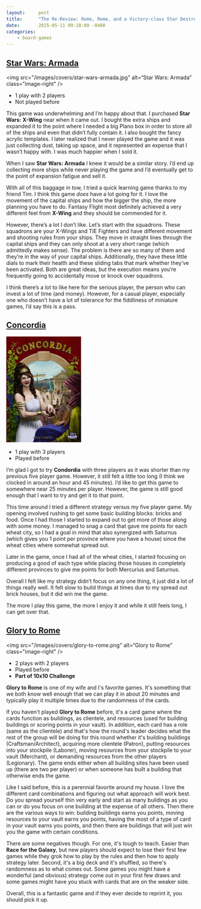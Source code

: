 ```yaml
---
layout:     post
title:      "The Re-Review: Rome, Rome, and a Victory-class Star Destroyer"
date:       2015-05-11 09:28:00 -0400
categories:
    - board-games
---
```

## [Star Wars: Armada](https://boardgamegeek.com/boardgame/163745/star-wars-armada)

<img src="/images/covers/star-wars-armada.jpg" alt=“Star Wars: Armada” class="image-right" />

- 1 play with 2 players
- Not played before

This game was underwhelming and I’m happy about that. I purchased **Star Wars: X-Wing** near when it came out. I bought the extra ships and expanded it to the point where I needed a big Plano box in order to store all of the ships and even that didn’t fully contain it. I also bought the fancy acrylic templates. I later realized that I never played the game and it was just collecting dust, taking up space, and it represented an expense that I wasn’t happy with. I was much happier when I sold it.

When I saw **Star Wars: Armada** I knew it would be a similar story. I’d end up collecting more ships while never playing the game and I’d eventually get to the point of expansion fatigue and sell it.

With all of this baggage in tow, I tried a quick learning game thanks to my friend Tim. I think this game *does* have a lot going for it. I love the movement of the capital ships and how the bigger the ship, the more planning you have to do. Fantasy Flight most definitely achieved a very different feel from **X-Wing** and they should be commended for it.

However, there’s a lot I don’t like. Let’s start with the squadrons. These squadrons are your X-Wings and TIE Fighters and have different movement and shooting rules from your ships. They  move in straight lines through the capital ships and they can only shoot at a very short range (which admittedly makes sense).  The problem is there are so many of them and they’re in the way of your capital ships. Additionally, they have these little dials to mark their health and these sliding tabs that mark whether they’ve been activated. Both are great ideas, but the execution means you’re frequently going to accidentally move or knock over squadrons.

I think there’s a lot to like here for the serious player, the person who can invest a lot of time (and money). However, for a casual player, especially one who doesn’t have a lot of tolerance for the fiddliness of miniature games, I’d say this is a pass.

## [Concordia](https://boardgamegeek.com/boardgame/124361/concordia)

<img src="/images/covers/concordia.jpg" alt=“Concordia” class="image-right" />

- 1 play with 3 players
- Played before

I’m glad I got to try **Condordia** with three players as it was shorter than my previous five player game. However, it still felt a little too long (I think we clocked in around an hour and 45 minutes). I’d like to get this game to somewhere near 25 minutes per player. However, the game is still good enough that I want to try and get it to that point.

This time around I tried a different strategy versus my five player game. My opening involved rushing to get some basic building blocks: bricks and food. Once I had those I started to expand out to get more of those along with some money. I managed to snag a card that gave me points for each wheat city, so I had a goal in mind that also synergized with Saturnus (which gives you 1 point per province where you have a house) since the wheat cities where somewhat spread out.

Later in the game, once I had all of the wheat cities, I started focusing on producing a good of each type while placing those houses in completely different provinces to give me points for both Mercurius and Saturnus.

Overall I felt like my strategy didn’t focus on any one thing, it just did a lot of things really well. It felt slow to build things at times due to my spread out brick houses, but it did win me the game.

The more I play this game, the more I enjoy it and while it still feels long, I can get over that.

## [Glory to Rome](https://boardgamegeek.com/boardgame/19857/glory-rome)

<img src="/images/covers/glory-to-rome.png" alt=“Glory to Rome” class="image-right" />

- 2 plays with 2 players
- Played before
- **Part of 10x10 Challenge**

**Glory to Rome** is one of my wife and I's favorite games. It's something that we both know well enough that we can play it in about 20 minutes and typically play it multiple times due to the randomness of the cards.

If you haven't played **Glory to Rome** before, it's a card game where the cards function as buildings, as clientele, and resources (used for building buildings or scoring points in your vault). In addition, each card has a role (same as the clientele) and that's how the round's leader decides what the rest of the group will be doing for this round whether it's building buildings (Craftsman/Architect), acquiring more clientele (Patron), putting resources into your stockpile (Laborer), moving resources from your stockpile to your vault (Merchant), or demanding resources from the other players (Legionary). The game ends either when all building sites have been used up (there are two per player) or when someone has built a building that otherwise ends the game.

Like I said before, this is a perennial favorite around my house. I love the different card combinations and figuring out what approach will work best. Do you spread yourself thin very early and start as many buildings as you can or do you focus on one building at the expense of all others. Then there are the various ways to win: building buildings earns you points, moving resources to your vault earns you points, having the most of a type of card in your vault earns you points, and then there are buildings that will just win you the game with certain conditions.

There are some negatives though. For one, it's tough to teach. Easier than **Race for the Galaxy**, but new players should expect to lose their first few games while they grok how to play by the rules and then how to apply strategy later. Second, it's a big deck and it's shuffled, so there's randomness as to what comes out. Some games you might have a wonderful (and obvious) strategy come out in your first few draws and some games might have you stuck with cards that are on the weaker side.

Overall, this is a fantastic game and if they ever decide to reprint it, you should pick it up.
